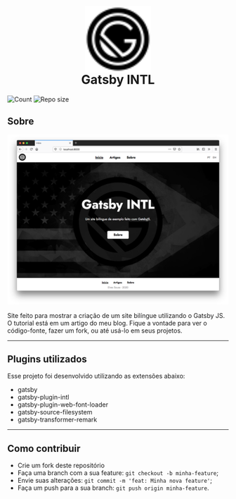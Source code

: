 <h1 align="center">
    <img alt="Logo" title="Logo" src="static/svg/logo.svg" width="150px" style="display: block; margin: auto" />
    <span style="display: block;">
    Gatsby INTL
    </span>
</h1>

![Count](https://img.shields.io/github/languages/count/elvessousa/gatsby-intl)
![Repo size](https://img.shields.io/github/repo-size/elvessousa/gatsby-intl)

## Sobre

![Tela](.github/screenshot.png)

Site feito para mostrar a criação de um site bilíngue utilizando o
Gatsby JS. O tutorial está em um artigo do meu blog. Fique a
vontade para ver o código-fonte, fazer um fork, ou até usá-lo em
seus projetos.

---

## Plugins utilizados

Esse projeto foi desenvolvido utilizando as extensões abaixo:

- gatsby
- gatsby-plugin-intl
- gatsby-plugin-web-font-loader
- gatsby-source-filesystem
- gatsby-transformer-remark

---

## Como contribuir

- Crie um fork deste repositório
- Faça uma branch com a sua feature: `git checkout -b minha-feature`;
- Envie suas alterações: `git commit -m 'feat: Minha nova feature'`;
- Faça um push para a sua branch: `git push origin minha-feature`.
